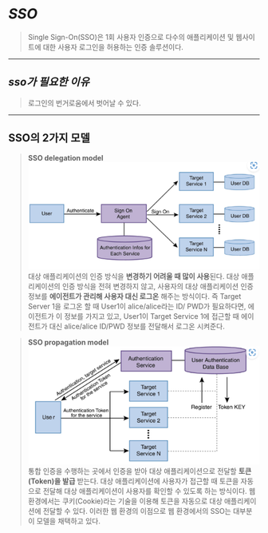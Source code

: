 # ***SSO***
> Single Sign-On(SSO)은 1회 사용자 인증으로 다수의 애플리케이션 및 웹사이트에 대한 사용자 로그인을 허용하는 인증 솔루션이다.
<hr>

## ***sso가 필요한 이유***
> 로그인의 번거로움에서 벗어날 수 있다.

<hr>

## **SSO의 2가지 모델** 

> **SSO delegation model**
![Alt text](image.png)
대상 애플리케이션의 인증 방식을 **변경하기 어려울 때 많이 사용**된다. 대상 애플리케이션의 인증 방식을 전혀 변경하지 않고, 사용자의 대상 애플리케이션 인증 정보를 **에이전트가 관리해 사용자 대신 로그온** 해주는 방식이다. 즉 Target Server 1을 로그온 할 때 User1이 alice/alice라는 ID/ PWD가 필요하다면, 에이전트가 이 정보를 가지고 있고, User1이 Target Service 1에 접근할 때 에이전트가 대신 alice/alice ID/PWD 정보를 전달해서 로그온 시켜준다.   


> **SSO propagation model**
![Alt text](image-1.png)
통합 인증을 수행하는 곳에서 인증을 받아 대상 애플리케이션으로 전달할 **토큰(Token)을 발급** 받는다. 대상 애플리케이션에 사용자가 접근할 때 토큰을 자동으로 전달해 대상 애플리케이션이 사용자를 확인할 수 있도록 하는 방식이다. 웹 환경에서는 쿠키(Cookie)라는 기술을 이용해 토큰을 자동으로 대상 애플리케이션에 전달할 수 있다. 이러한 웹 환경의 이점으로 웹 환경에서의 SSO는 대부분 이 모델을 채택하고 있다.